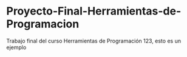 # Proyecto-Final-Herramientas-de-Programacion
Trabajo final del curso Herramientas de Programación
123, esto es un ejemplo
